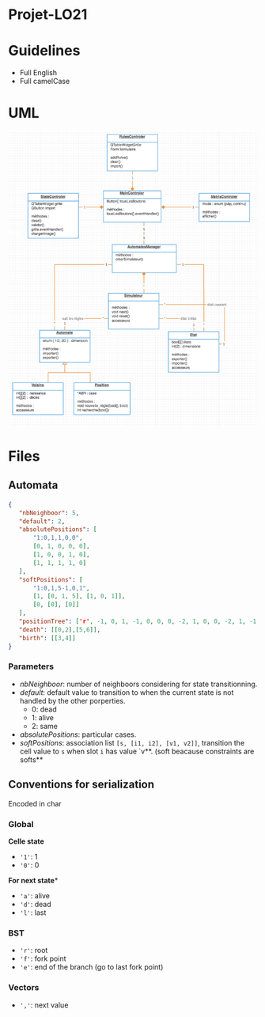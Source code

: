 Projet-LO21
===

# Guidelines
* Full English
* Full camelCase

# UML
![](uml.png)

# Files
## Automata
``` json
{
   "nbNeighboor": 5,
   "default": 2,
   "absolutePositions": [
       "1:0,1,1,0,0",
       [0, 1, 0, 0, 0],
       [1, 0, 0, 1, 0],
       [1, 1, 1, 1, 0]
   ],
   "softPositions": [
       "1:0,1,5-1,0,1",
       [1, [0, 1, 5], [1, 0, 1]],
       [0, [0], [0]]
   ],
   "positionTree": ['r', -1, 0, 1, -1, 0, 0, 0, -2, 1, 0, 0, -2, 1, -1, 0, 0, 1, 0, -2, 1, 1, 1, 0, -2],
   "death": [[0,2],[5,6]],
   "birth": [[3,4]]
}
```
### Parameters
* *nbNeighboor*: number of neighboors considering for state transitionning.
* *default*: default value to transition to when the current state is not handled by the other porperties.
   * 0: dead
   * 1: alive
   * 2: same
* *absolutePositions*: particular cases.
* *softPositions*: association list `[s, [i1, i2], [v1, v2]]`, transition the cell value to `s` when slot `i` has value `v**. (soft beacause constraints are softs**

## Conventions for serialization
Encoded in char

### Global
**Celle state**
* `'1'`: 1
* `'0'`: 0

**For next state***
* `'a'`: alive
* `'d'`: dead
* `'l'`: last

### BST
* `'r'`: root
* `'f'`: fork point
* `'e'`: end of the branch (go to last fork point)

### Vectors
* `','`: next value
